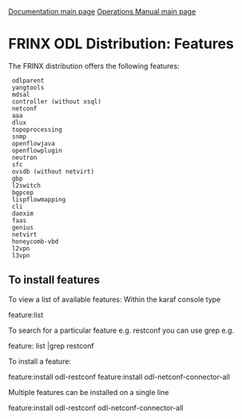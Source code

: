 [Documentation main page](https://frinxio.github.io/Frinx-docs/)
[Operations Manual main page](https://frinxio.github.io/Frinx-docs/FRINX_ODL_Distribution/Beryllium/operations_manual.html)
# FRINX ODL Distribution: Features

The FRINX distribution offers the following features:

     odlparent
     yangtools
     mdsal
     controller (without xsql)
     netconf
     aaa
     dlux
     topoprocessing
     snmp
     openflowjava
     openflowplugin
     neutron
     sfc
     ovsdb (without netvirt)
     gbp
     l2switch
     bgpcep
     lispflowmapping
     cli
     daexim
     faas    
     genius
     netvirt
     honeycomb-vbd
     l2vpn
     l3vpn

## To install features
To view a list of available features: Within the karaf console type

 feature:list

To search for a particular feature e.g. restconf you can use grep e.g.

 feature: list |grep restconf

To install a feature:

 feature:install odl-restconf
 feature:install odl-netconf-connector-all

Multiple features can be installed on a single line

 feature:install odl-restconf odl-netconf-connector-all


